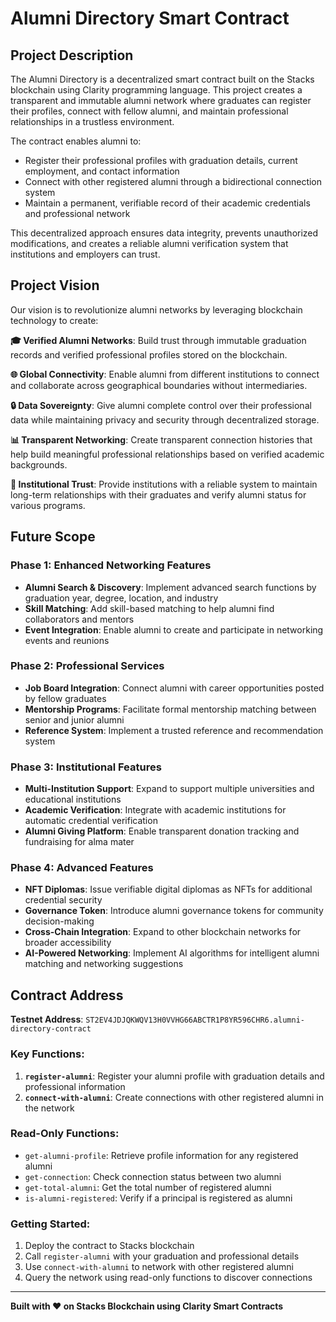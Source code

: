 # Alumni Directory Smart Contract

## Project Description

The Alumni Directory is a decentralized smart contract built on the Stacks blockchain using Clarity programming language. This project creates a transparent and immutable alumni network where graduates can register their profiles, connect with fellow alumni, and maintain professional relationships in a trustless environment.

The contract enables alumni to:

- Register their professional profiles with graduation details, current employment, and contact information
- Connect with other registered alumni through a bidirectional connection system
- Maintain a permanent, verifiable record of their academic credentials and professional network

This decentralized approach ensures data integrity, prevents unauthorized modifications, and creates a reliable alumni verification system that institutions and employers can trust.

## Project Vision

Our vision is to revolutionize alumni networks by leveraging blockchain technology to create:

**🎓 Verified Alumni Networks**: Build trust through immutable graduation records and verified professional profiles stored on the blockchain.

**🌐 Global Connectivity**: Enable alumni from different institutions to connect and collaborate across geographical boundaries without intermediaries.

**🔒 Data Sovereignty**: Give alumni complete control over their professional data while maintaining privacy and security through decentralized storage.

**📊 Transparent Networking**: Create transparent connection histories that help build meaningful professional relationships based on verified academic backgrounds.

**🏢 Institutional Trust**: Provide institutions with a reliable system to maintain long-term relationships with their graduates and verify alumni status for various programs.

## Future Scope

### Phase 1: Enhanced Networking Features

- **Alumni Search & Discovery**: Implement advanced search functions by graduation year, degree, location, and industry
- **Skill Matching**: Add skill-based matching to help alumni find collaborators and mentors
- **Event Integration**: Enable alumni to create and participate in networking events and reunions

### Phase 2: Professional Services

- **Job Board Integration**: Connect alumni with career opportunities posted by fellow graduates
- **Mentorship Programs**: Facilitate formal mentorship matching between senior and junior alumni
- **Reference System**: Implement a trusted reference and recommendation system

### Phase 3: Institutional Features

- **Multi-Institution Support**: Expand to support multiple universities and educational institutions
- **Academic Verification**: Integrate with academic institutions for automatic credential verification
- **Alumni Giving Platform**: Enable transparent donation tracking and fundraising for alma mater

### Phase 4: Advanced Features

- **NFT Diplomas**: Issue verifiable digital diplomas as NFTs for additional credential security
- **Governance Token**: Introduce alumni governance tokens for community decision-making
- **Cross-Chain Integration**: Expand to other blockchain networks for broader accessibility
- **AI-Powered Networking**: Implement AI algorithms for intelligent alumni matching and networking suggestions

## Contract Address

**Testnet Address**: `ST2EV4JDJQKWQV13H0VVHG66ABCTR1P8YR596CHR6.alumni-directory-contract`

### Key Functions:

1. **`register-alumni`**: Register your alumni profile with graduation details and professional information
2. **`connect-with-alumni`**: Create connections with other registered alumni in the network

### Read-Only Functions:

- `get-alumni-profile`: Retrieve profile information for any registered alumni
- `get-connection`: Check connection status between two alumni
- `get-total-alumni`: Get the total number of registered alumni
- `is-alumni-registered`: Verify if a principal is registered as alumni

### Getting Started:

1. Deploy the contract to Stacks blockchain
2. Call `register-alumni` with your graduation and professional details
3. Use `connect-with-alumni` to network with other registered alumni
4. Query the network using read-only functions to discover connections

---

**Built with ❤️ on Stacks Blockchain using Clarity Smart Contracts**
